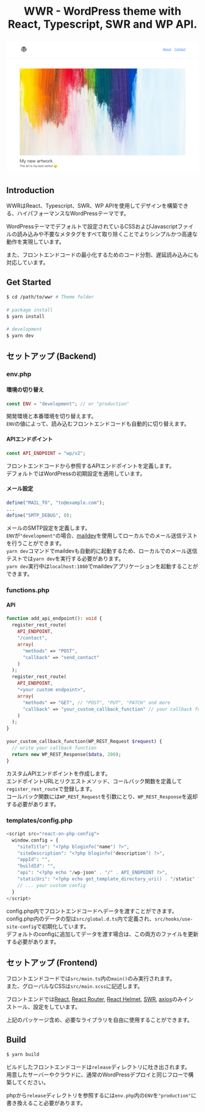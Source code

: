 <h1 align="center">
<p align="center">WWR - WordPress theme with React, Typescript, SWR and WP API.</p>
<img src="./screenshot.png" alt="WWR">
</h1>

## Introduction
WWRはReact、Typescript、SWR、WP APIを使用してデザインを構築できる、ハイパフォーマンスなWordPressテーマです。
  
WordPressテーマでデフォルトで設定されているCSSおよびJavascriptファイルの読み込みや不要なメタタグをすべて取り除くことでよりシンプルかつ高速な動作を実現しています。
  
また、フロントエンドコードの最小化するためのコード分割、遅延読み込みにも対応しています。

## Get Started
```bash
$ cd /path/to/wwr # Theme folder

# package install
$ yarn install

# development
$ yarn dev
```

## セットアップ (Backend)

### env.php

#### 環境の切り替え

```php
const ENV = "development"; // or "production"
```

開発環境と本番環境を切り替えます。  
`ENV`の値によって、読み込むフロントエンドコードも自動的に切り替えます。

#### APIエンドポイント

```php
const API_ENDPOINT = "wp/v2";
```

フロントエンドコードから参照するAPIエンドポイントを定義します。  
デフォルトではWordPressの初期設定を適用しています。

#### メール設定

```php
define("MAIL_TO", "to@example.com");
...
define("SMTP_DEBUG", 0);
```

メールのSMTP設定を定義します。  
`ENV`が`"development"`の場合、[maildev](https://github.com/maildev/maildev)を使用してローカルでのメール送信テストを行うことができます。  
`yarn dev`コマンドでmaildevも自動的に起動するため、ローカルでのメール送信テストでは`yarn dev`を実行する必要があります。  
`yarn dev`実行中は`localhost:1080`でmaildevアプリケーションを起動することができます。

### functions.php

#### API

```php
function add_api_endpoint(): void {
  register_rest_route(
    API_ENDPOINT,
    "/contact",
    array(
      "methods" => "POST",
      "callback" => "send_contact"
    )
  );
  register_rest_route(
    API_ENDPOINT,
    "<your custom endpoint>",
    array(
      "methods" => "GET", // "POST", "PUT", "PATCH" and more
      "callback" => "your_custom_callback_function" // your callback function name
    )
  );
}

your_custom_callback_function(WP_REST_Request $request) {
  // write your callback function
  return new WP_REST_Response($data, 200);
}
```

カスタムAPIエンドポイントを作成します。  
エンドポイントURLとリクエストメソッド、コールバック関数を定義して`register_rest_route`で登録します。  
コールバック関数には`WP_REST_Request`を引数にとり、`WP_REST_Response`を返却する必要があります。


### templates/config.php

```php
<script src="react-on-php-config">
  window.config = {
    "siteTitle": "<?php bloginfo("name") ?>",
    "siteDescription": "<?php bloginfo("description") ?>",
    "appId": "",
    "buildId": "",
    "api": "<?php echo "/wp-json" . "/" . API_ENDPOINT ?>",
    "staticUri": "<?php echo get_template_directory_uri() . "/static" ?>"
    // ... your custom config
  }
</script>
```

config.php内でフロントエンドコードへデータを渡すことができます。  
config.php内のデータの型は`src/global.d.ts`内で定義され、`src/hooks/use-site-config`で初期化しています。  
デフォルトのconfigに追加してデータを渡す場合は、この両方のファイルを更新する必要があります。

## セットアップ (Frontend)
フロントエンドコードでは`src/main.ts`内の`main()`のみ実行されます。  
また、グローバルなCSSは`src/main.scss`に記述します。
  
フロントエンドでは[React](https://github.com/facebook/react), [React Router](https://github.com/remix-run/react-router), [React Helmet](https://github.com/nfl/react-helmet),  [SWR](https://github.com/vercel/swr), [axios](https://github.com/axios/axios)のみインストール、設定をしています。
  
上記のパッケージ含め、必要なライブラリを自由に使用することができます。  


## Build

```bash
$ yarn build
```

ビルドしたフロントエンドコードは`release`ディレクトリに吐き出されます。  
用意したサーバーやクラウドに、通常のWordPressデプロイと同じフローで構築してください。  
  
phpから`release`ディレクトリを参照するには`env.php`内の`ENV`を`"production"`に書き換えること必要があります。  
  
  